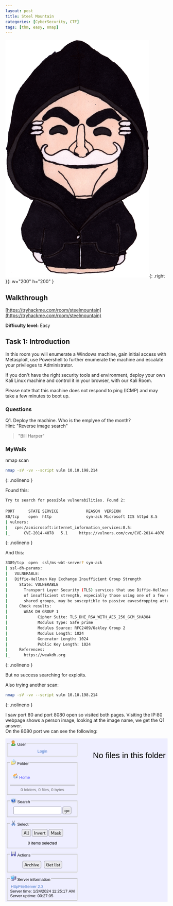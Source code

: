 ```yaml
---
layout: post
title: Steel Mountain
categories: [CyberSecurity, CTF]
tags: [thm, easy, nmap]
---
```

![Steel Mountain](./assets/steelmountain.png){: .right }{: w="200" h="200" }
## Walkthrough
[https://tryhackme.com/room/steelmountain](https://tryhackme.com/room/steelmountain)

**Difficulty level:** Easy

## Task 1: Introduction
In this room you will enumerate a Windows machine, gain initial access with Metasploit, use Powershell to further enumerate the machine and escalate your privileges to Administrator.

If you don't have the right security tools and environment, deploy your own Kali Linux machine and control it in your browser, with our Kali Room.

Please note that this machine does not respond to ping (ICMP) and may take a few minutes to boot up.


### Questions

Q1. Deploy the machine. Who is the emplyee of the month?  
Hint: "Reverse image search"

> "Bill Harper"

### MyWalk

nmap scan

```bash
nmap -sV -vv --script vuln 10.10.198.214
```
{: .nolineno }

Found this:

```bash
Try to search for possible vulnerabilities. Found 2:

PORT      STATE SERVICE            REASON  VERSION
80/tcp    open  http               syn-ack Microsoft IIS httpd 8.5
| vulners: 
|   cpe:/a:microsoft:internet_information_services:8.5: 
|_      CVE-2014-4078   5.1     https://vulners.com/cve/CVE-2014-4078
```
{: .nolineno }

And this:

```bash
3389/tcp  open  ssl/ms-wbt-server? syn-ack
| ssl-dh-params: 
|   VULNERABLE:
|   Diffie-Hellman Key Exchange Insufficient Group Strength
|     State: VULNERABLE
|       Transport Layer Security (TLS) services that use Diffie-Hellman groups
|       of insufficient strength, especially those using one of a few commonly
|       shared groups, may be susceptible to passive eavesdropping attacks.
|     Check results:
|       WEAK DH GROUP 1
|             Cipher Suite: TLS_DHE_RSA_WITH_AES_256_GCM_SHA384
|             Modulus Type: Safe prime
|             Modulus Source: RFC2409/Oakley Group 2
|             Modulus Length: 1024
|             Generator Length: 1024
|             Public Key Length: 1024
|     References:
|_      https://weakdh.org

```
{: .nolineno }

But no success searching for exploits.

Also trying another scan:

```bash
nmap -sV -vv --script vuln 10.10.198.214
```
{: .nolineno }

I saw port 80 and port 8080 open so visited both pages.
Visiting the IP:80 webpage shows a person image, looking at the image name, we get the Q1 answer.  
On the 8080 port we can see the following:

![Steel Mountain](./assets/steelmountain2.png)
